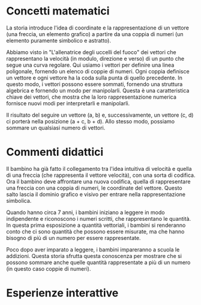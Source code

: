 # Concetti matematici
La storia introduce l'idea di coordinate e la rappresentazione di un vettore (una freccia, un elemento grafico) a partire da una coppia di numeri (un elemento puramente simbolico e astratto).

Abbiamo visto in "L'allenatrice degli uccelli del fuoco" dei vettori che rappresentano la velocità (in modulo, direzione e verso) di un punto che segue una curva regolare. Qui usiamo i vettori per definire una linea poligonale, fornendo un elenco di coppie di numeri. Ogni coppia definisce un vettore e ogni vettore ha la coda sulla punta di quello precedente. In questo modo, i vettori possono essere sommati, fornendo una struttura algebrica e fornendo un modo per manipolarli. Questa è una caratteristica chiave dei vettori, che mostra che la loro rappresentazione numerica fornisce nuovi modi per interpretarli e manipolarli.

Il risultato del seguire un vettore (a, b) e, successivamente, un vettore (c, d) ci porterà nella posizione (a + c, b + d). Allo stesso modo, possiamo sommare un qualsiasi numero di vettori.

# Commenti didattici

Il bambino ha già fatto il collegamento tra l'idea intuitiva di velocità e quella di una freccia (che rappresenta il vettore velocità), con una sorta di codifica. Ora il bambino deve affrontare una nuova codifica, quella di rappresentare una freccia con una coppia di numeri, le coordinate del vettore. Questo salto lascia il dominio grafico e visivo per entrare nella rappresentazione simbolica.

Quando hanno circa 7 anni, i bambini iniziano a leggere in modo indipendente e riconoscono i numeri scritti, che rappresentano le quantità. In questa prima esposizione a quantità vettoriali, i bambini si renderanno conto che ci sono quantità che possono essere misurate, ma che hanno bisogno di più di un numero per essere rappresentate.

Poco dopo aver imparato a leggere, i bambini impareranno a scuola le addizioni. Questa storia sfrutta questa conoscenza per mostrare che si possono sommare anche quelle quantità rappresentate a più di un numero (in questo caso coppie di numeri).


# Esperienze interattive
